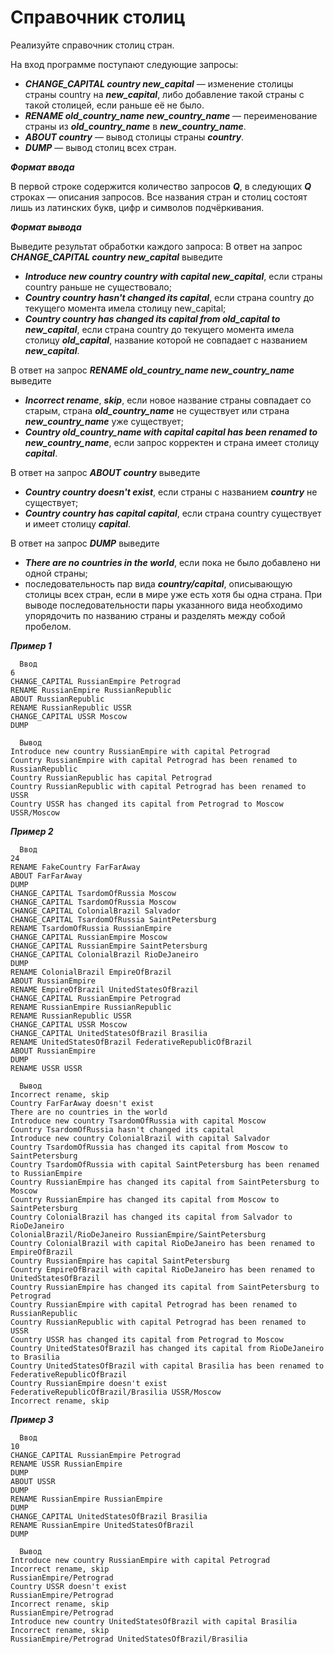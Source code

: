 Справочник столиц<a name="TOP"></a>
===================

Реализуйте справочник столиц стран.

На вход программе поступают следующие запросы:

   * ***CHANGE_CAPITAL country new_capital*** — изменение столицы страны country на ***new_capital***, либо добавление такой страны с такой столицей, если раньше её не было.
   * ***RENAME old_country_name new_country_name*** — переименование страны из ***old_country_name*** в ***new_country_name***.
   * ***ABOUT country*** — вывод столицы страны ***country***.
   * ***DUMP*** — вывод столиц всех стран.

***Формат ввода***

В первой строке содержится количество запросов ***Q***, в следующих ***Q*** строках — описания запросов. Все названия стран и столиц состоят лишь из латинских букв, цифр и символов подчёркивания.

***Формат вывода***

Выведите результат обработки каждого запроса:
В ответ на запрос ***CHANGE_CAPITAL country new_capital*** выведите

   * ***Introduce new country country with capital new_capital***, если страны country раньше не существовало;
   * ***Country country hasn't changed its capital***, если страна country до текущего момента имела столицу new_capital;
   * ***Country country has changed its capital from old_capital to new_capital***, если страна country до текущего момента имела столицу ***old_capital***, название которой не совпадает с названием ***new_capital***.

В ответ на запрос ***RENAME old_country_name new_country_name*** выведите

   * ***Incorrect rename***, ***skip***, если новое название страны совпадает со старым, страна ***old_country_name*** не существует или страна ***new_country_name*** уже существует;
   * ***Country old_country_name with capital capital has been renamed to new_country_name***, если запрос корректен и страна имеет столицу ***capital***.

В ответ на запрос ***ABOUT country*** выведите

   * ***Country country doesn't exist***, если страны с названием ***country*** не существует;
   * ***Country country has capital capital***, если страна country существует и имеет столицу ***capital***.

В ответ на запрос ***DUMP*** выведите
  * ***There are no countries in the world***, если пока не было добавлено ни одной страны;
  * последовательность пар вида ***country/capital***, описывающую столицы всех стран, если в мире уже есть хотя бы одна страна. При выводе последовательности пары указанного вида необходимо упорядочить по названию страны и разделять между собой пробелом.

***Пример 1***

```
  Ввод
6
CHANGE_CAPITAL RussianEmpire Petrograd
RENAME RussianEmpire RussianRepublic
ABOUT RussianRepublic
RENAME RussianRepublic USSR
CHANGE_CAPITAL USSR Moscow
DUMP
```

```
  Вывод
Introduce new country RussianEmpire with capital Petrograd
Country RussianEmpire with capital Petrograd has been renamed to RussianRepublic
Country RussianRepublic has capital Petrograd
Country RussianRepublic with capital Petrograd has been renamed to USSR
Country USSR has changed its capital from Petrograd to Moscow
USSR/Moscow
```

***Пример 2***

```
  Ввод
24
RENAME FakeCountry FarFarAway
ABOUT FarFarAway
DUMP
CHANGE_CAPITAL TsardomOfRussia Moscow
CHANGE_CAPITAL TsardomOfRussia Moscow
CHANGE_CAPITAL ColonialBrazil Salvador
CHANGE_CAPITAL TsardomOfRussia SaintPetersburg
RENAME TsardomOfRussia RussianEmpire
CHANGE_CAPITAL RussianEmpire Moscow
CHANGE_CAPITAL RussianEmpire SaintPetersburg
CHANGE_CAPITAL ColonialBrazil RioDeJaneiro
DUMP
RENAME ColonialBrazil EmpireOfBrazil
ABOUT RussianEmpire
RENAME EmpireOfBrazil UnitedStatesOfBrazil
CHANGE_CAPITAL RussianEmpire Petrograd
RENAME RussianEmpire RussianRepublic
RENAME RussianRepublic USSR
CHANGE_CAPITAL USSR Moscow
CHANGE_CAPITAL UnitedStatesOfBrazil Brasilia
RENAME UnitedStatesOfBrazil FederativeRepublicOfBrazil
ABOUT RussianEmpire
DUMP
RENAME USSR USSR
```

```
  Вывод
Incorrect rename, skip
Country FarFarAway doesn't exist
There are no countries in the world
Introduce new country TsardomOfRussia with capital Moscow
Country TsardomOfRussia hasn't changed its capital
Introduce new country ColonialBrazil with capital Salvador
Country TsardomOfRussia has changed its capital from Moscow to SaintPetersburg
Country TsardomOfRussia with capital SaintPetersburg has been renamed to RussianEmpire
Country RussianEmpire has changed its capital from SaintPetersburg to Moscow
Country RussianEmpire has changed its capital from Moscow to SaintPetersburg
Country ColonialBrazil has changed its capital from Salvador to RioDeJaneiro
ColonialBrazil/RioDeJaneiro RussianEmpire/SaintPetersburg
Country ColonialBrazil with capital RioDeJaneiro has been renamed to EmpireOfBrazil
Country RussianEmpire has capital SaintPetersburg
Country EmpireOfBrazil with capital RioDeJaneiro has been renamed to UnitedStatesOfBrazil
Country RussianEmpire has changed its capital from SaintPetersburg to Petrograd
Country RussianEmpire with capital Petrograd has been renamed to RussianRepublic
Country RussianRepublic with capital Petrograd has been renamed to USSR
Country USSR has changed its capital from Petrograd to Moscow
Country UnitedStatesOfBrazil has changed its capital from RioDeJaneiro to Brasilia
Country UnitedStatesOfBrazil with capital Brasilia has been renamed to FederativeRepublicOfBrazil
Country RussianEmpire doesn't exist
FederativeRepublicOfBrazil/Brasilia USSR/Moscow
Incorrect rename, skip
```

***Пример 3***

```
  Ввод
10
CHANGE_CAPITAL RussianEmpire Petrograd
RENAME USSR RussianEmpire
DUMP
ABOUT USSR
DUMP
RENAME RussianEmpire RussianEmpire
DUMP
CHANGE_CAPITAL UnitedStatesOfBrazil Brasilia
RENAME RussianEmpire UnitedStatesOfBrazil
DUMP
```

```
  Вывод
Introduce new country RussianEmpire with capital Petrograd
Incorrect rename, skip
RussianEmpire/Petrograd
Country USSR doesn't exist
RussianEmpire/Petrograd
Incorrect rename, skip
RussianEmpire/Petrograd
Introduce new country UnitedStatesOfBrazil with capital Brasilia
Incorrect rename, skip
RussianEmpire/Petrograd UnitedStatesOfBrazil/Brasilia
```
